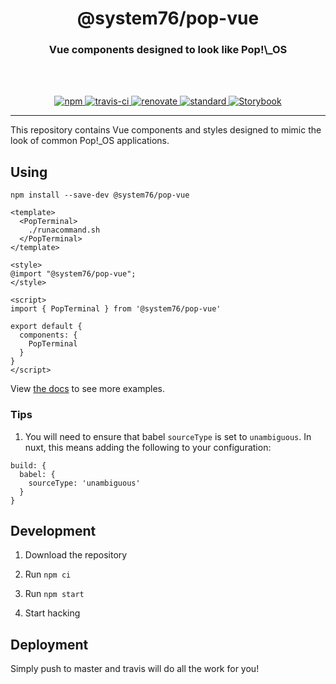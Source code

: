 <div align="center">
  <h1>@system76/pop-vue</h1>
  <h3>Vue components designed to look like Pop!\_OS</h3>
  <br>
  <br>
</div>

<p align="center">
  <a href="https://www.npmjs.com/package/@system76/pop-vue/">
    <img src="https://img.shields.io/npm/v/@system76/pop-vue.svg" alt="npm">
  </a>

  <a href="https://travis-ci.org/system76/pop-vue">
    <img src="https://travis-ci.org/system76/pop-vue.svg" alt="travis-ci">
  </a>

  <a href="https://renovatebot.com/">
    <img src="https://img.shields.io/badge/renovate-enabled-brightgreen.svg" alt="renovate">
  </a>

  <a href="https://standardjs.com">
    <img src="https://img.shields.io/badge/code_style-standard-brightgreen.svg" alt="standard">
  </a>

  <a href="https://pop-vue.origin76.com/">
    <img src="https://cdn.jsdelivr.net/gh/storybooks/brand@master/badge/badge-storybook.svg" alt="Storybook">
  </a>
</p>

---

This repository contains Vue components and styles designed to mimic the look
of common Pop!_OS applications.

## Using

```
npm install --save-dev @system76/pop-vue
```

```vue
<template>
  <PopTerminal>
    ./runacommand.sh
  </PopTerminal>
</template>

<style>
@import "@system76/pop-vue";
</style>

<script>
import { PopTerminal } from '@system76/pop-vue'

export default {
  components: {
    PopTerminal
  }
}
</script>
```

View [the docs](https://pop-vue.origin76.com) to see more examples.

### Tips

1) You will need to ensure that babel `sourceType` is set to `unambiguous`. In
nuxt, this means adding the following to your configuration:

```
build: {
  babel: {
    sourceType: 'unambiguous'
  }
}
```

## Development

1) Download the repository

2) Run `npm ci`

3) Run `npm start`

4) Start hacking

## Deployment

Simply push to master and travis will do all the work for you!
